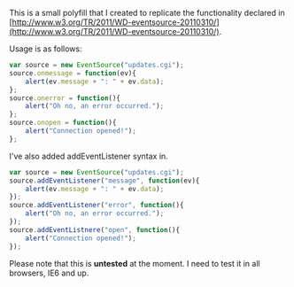 This is a small polyfill that I created to replicate the functionality declared in
[http://www.w3.org/TR/2011/WD-eventsource-20110310/](http://www.w3.org/TR/2011/WD-eventsource-20110310/).

Usage is as follows:

```javascript
var source = new EventSource("updates.cgi");
source.onmessage = function(ev){
	alert(ev.message + ": " + ev.data);
};
source.onerror = function(){
	alert("Oh no, an error occurred.");
};
source.onopen = function(){
	alert("Connection opened!");
};
```

I've also added addEventListener syntax in.

```javascript
var source = new EventSource("updates.cgi");
source.addEventListener("message", function(ev){
	alert(ev.message + ": " + ev.data);
});
source.addEventListener("error", function(){
	alert("Oh no, an error occurred.");
});
source.addEventListnere("open", function(){
	alert("Connection opened!");
});
```

Please note that this is **untested** at the moment.  I need to test it in all
browsers, IE6 and up.
